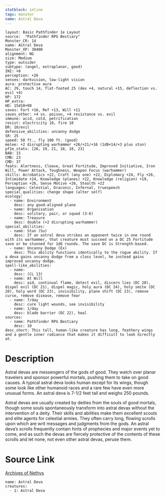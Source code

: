 ```yaml
---
statblock: inline
tags: monster
name: Astral Deva
---
```

```statblock
layout: Basic Pathfinder 1e Layout
source:  "Pathfinder RPG Bestiary"
Monster_CR: 14
name: Astral Deva
Monster_XP: 38400
alignment: NG
size: Medium
type: outsider
subtype: (angel, extraplanar, good)
INI: +8
perception: +26
senses: darkvision, low-light vision
aura: protective aura
AC: 29, touch 14, flat-footed 25 (dex +4, natural +15, deflection vs. evil +4)
HP: 172
HP_extra: 
HD: 15d10+90
saves: Fort +16, Ref +13, Will +11
saves_other: +4 vs. poison, +4 resistance vs. evil
immune: acid, cold, petrification
resist: electricity 10, fire 10
DR: 10/evil
defensive_abilities: uncanny dodge
SR: 25
speed: 50 ft., fly 100 ft. (good)
melee: +2 disrupting warhammer +26/+21/+16 (1d8+14/×3 plus stun)
pf1e_stats: [26, 19, 21, 18, 18, 23]
BAB: 15
CMB: 23
CMD: 37
feats: Alertness, Cleave, Great Fortitude, Improved Initiative, Iron Will, Power Attack, Toughness, Weapon Focus (warhammer)
skills: Acrobatics +22, Craft (any one) +22, Diplomacy +24, Fly +26, Intimidate +24, Knowledge (planes) +22, Knowledge (religion) +19, Perception +26, Sense Motive +26, Stealth +22
languages: Celestial, Draconic, Infernal, truespeech
special_qualities: change shape (alter self)
ecology:
  - name: Environment
    desc: any good-aligned plane
  - name: Organisation
    desc: solitary, pair, or squad (3-6)
  - name: Treasure
    desc: double (+2 disrupting warhammer)
special_abilities:
  - name: Stun (Su)
    desc: If an astral deva strikes an opponent twice in one round with its warhammer, that creature must succeed on a DC 25 Fortitude save or be stunned for 1d6 rounds. The save DC is Strength-based.
  - name: Uncanny Dodge (Ex)
    desc: This ability functions identically to the rogue ability. If a deva gains uncanny dodge from a class level, he instead gains improved uncanny dodge.
spell-like_abilities:
  - name:
    desc: (CL 13)
  - name: At Will
    desc: aid, continual flame, detect evil, discern lies (DC 20), dispel evil (DC 21), dispel magic, holy aura (DC 24), holy smite (DC 20), holy word (DC 23), invisibility, plane shift (DC 23), remove curse, remove disease, remove fear
  - name: 7/day
    desc: cure light wounds, see invisibility
  - name: 1/day
    desc: blade barrier (DC 22), heal
sources:
  - name: Pathfinder RPG Bestiary
    desc: 10
desc_short: This tall, human-like creature has long, feathery wings and a gentle inner radiance that makes it difficult to look directly at.
```
# Description
Astral devas are messengers of the gods of good. They watch over planar travelers and sponsor powerful mortals, pushing them to take on good causes. A typical astral deva looks human except for its wings, though some look like other humanoid races and a rare few have even more unusual forms. An astral deva is 7-1/2 feet tall and weighs 250 pounds.

Astral devas are usually created by deities from the souls of good mortals, though some souls spontaneously transform into astral devas without the intervention of a deity. Their skills and abilities make them excellent scouts and elite agents for celestial armies. They often carry long, flowing scrolls upon which are writ messages and judgments from the gods. An astral deva’s scrolls frequently contain hints of prophecies and major events yet to come, and as such the devas are fiercely protective of the contents of these scrolls and let none, not even other astral devas, peruse them.
# Source Link
[Archives of Nethys](https://aonprd.com/MonsterDisplay.aspx?ItemName=Astral%20Deva)
```encounter-table
name: Astral Deva
creatures:
  - 1: Astral Deva
```
